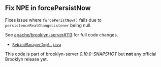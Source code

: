 ## Fix NPE in forcePersistNow

Fixes issue where `forcePeristNow()` fails due to `persistenceRealChangeListener`
being null.

See [apache/brooklyn-server#113](https://github.com/apache/brooklyn-server/pull/113)
for full code changes.

- [`RebindManagerImpl.java`](./src/main/java/org/apache/brooklyn/core/mgmt/rebind/RebindManagerImpl.java)

This code is part of brooklyn-server _0.10.0-SNAPSHOT_ but **not** any official
Brooklyn release yet.

